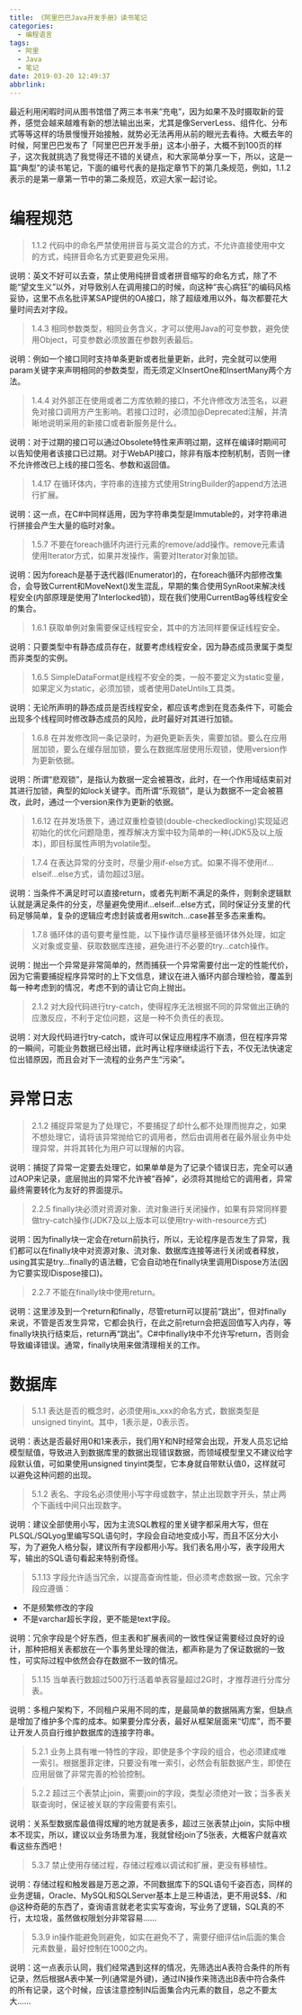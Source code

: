 ```yaml
---
title: 《阿里巴巴Java开发手册》读书笔记
categories:
  - 编程语言
tags:
  - 阿里
  - Java
  - 笔记
date: 2019-03-20 12:49:37
abbrlink:
---
```

最近利用闲暇时间从图书馆借了两三本书来“充电”，因为如果不及时摄取新的营养，感觉会越来越难有新的想法输出出来，尤其是像ServerLess、组件化、分布式等等这样的场景慢慢开始接触，就势必无法再用从前的眼光去看待。大概去年的时候，阿里巴巴发布了「阿里巴巴开发手册」这本小册子，大概不到100页的样子，这次我就挑选了我觉得还不错的关键点，和大家简单分享一下，所以，这是一篇“典型”的读书笔记，下面的编号代表的是指定章节下的第几条规范，例如，1.1.2表示的是第一章第一节中的第二条规范，欢迎大家一起讨论。

# 编程规范

>1.1.2 代码中的命名严禁使用拼音与英文混合的方式，不允许直接使用中文的方式，纯拼音命名方式更要避免采用。

说明：英文不好可以去查，禁止使用纯拼音或者拼音缩写的命名方式，除了不能“望文生义”以外，对导致别人在调用接口的时候，向这种“丧心病狂”的编码风格妥协，这里不点名批评某SAP提供的OA接口，除了超级难用以外，每次都要花大量时间去对字段。

> 1.4.3 相同参数类型，相同业务含义，才可以使用Java的可变参数，避免使用Object，可变参数必须放置在参数列表最后。

说明：例如一个接口同时支持单条更新或者批量更新，此时，完全就可以使用param关键字来声明相同的参数类型，而无须定义InsertOne和InsertMany两个方法。

> 1.4.4 对外部正在使用或者二方库依赖的接口，不允许修改方法签名，以避免对接口调用方产生影响。若接口过时，必须加@Deprecated注解，并清晰地说明采用的新接口或者新服务是什么。

说明：对于过期的接口可以通过Obsolete特性来声明过期，这样在编译时期间可以告知使用者该接口已过期。对于WebAPI接口，除非有版本控制机制，否则一律不允许修改已上线的接口签名、参数和返回值。

> 1.4.17 在循环体内，字符串的连接方式使用StringBuilder的append方法进行扩展。

说明：这一点，在C#中同样适用，因为字符串类型是Immutable的，对字符串进行拼接会产生大量的临时对象。

> 1.5.7 不要在foreach循环内进行元素的remove/add操作。remove元素请使用Iterator方式，如果并发操作，需要对Iterator对象加锁。

说明：因为foreach是基于迭代器(IEnumerator)的，在foreach循环内部修改集合，会导致Current和MoveNext()发生混乱，早期的集合使用SynRoot来解决线程安全(内部原理是使用了Interlocked锁)，现在我们使用CurrentBag等线程安全的集合。

> 1.6.1 获取单例对象需要保证线程安全，其中的方法同样要保证线程安全。

说明：只要类型中有静态成员存在，就要考虑线程安全，因为静态成员隶属于类型而非类型的实例。

> 1.6.5 SimpleDataFormat是线程不安全的类，一般不要定义为static变量，如果定义为static，必须加锁，或者使用DateUntils工具类。

说明：无论所声明的静态成员是否线程安全，都应该考虑到在竞态条件下，可能会出现多个线程同时修改静态成员的风险，此时最好对其进行加锁。

> 1.6.8 在并发修改同一条记录时，为避免更新丢失，需要加锁。要么在应用层加锁，要么在缓存层加锁，要么在数据库层使用乐观锁，使用version作为更新依据。

说明：所谓“悲观锁”，是指认为数据一定会被篡改，此时，在一个作用域结束前对其进行加锁，典型的如lock关键字。而所谓“乐观锁”，是认为数据不一定会被篡改，此时，通过一个version来作为更新的依据。

> 1.6.12 在并发场景下，通过双重检查锁(double-checkedlocking)实现延迟初始化的优化问题隐患，推荐解决方案中较为简单的一种(JDK5及以上版本)，即目标属性声明为volatile型。

> 1.7.4 在表达异常的分支时，尽量少用if-else方式。如果不得不使用if…elseif…else方式，请勿超过3层。

说明：当条件不满足时可以直接return，或者先判断不满足的条件，则剩余逻辑默认就是满足条件的分支，尽量避免使用if…elseif…else方式，同时保证分支里的代码足够简单，复杂的逻辑应考虑封装或者用switch…case甚至多态来重构。

> 1.7.8 循环体的语句要考量性能，以下操作请尽量移至循环体外处理，如定义对象或变量、获取数据库连接，避免进行不必要的try…catch操作。

说明：抛出一个异常是非常简单的，然而捕获一个异常需要付出一定的性能代价，因为它需要捕捉程序异常时的上下文信息，建议在进入循环内部合理检验，覆盖到每一种考虑到的情况，考虑不到的请让它向上抛出。

> 2.1.2 对大段代码进行try-catch，使得程序无法根据不同的异常做出正确的应激反应，不利于定位问题，这是一种不负责任的表现。

说明：对大段代码进行try-catch，或许可以保证应用程序不崩溃，但在程序异常的一瞬间，可能业务数据已经出错，此时再让程序继续运行下去，不仅无法快速定位出错原因，而且会对下一流程的业务产生“污染”。


# 异常日志

>2.1.2 捕捉异常是为了处理它，不要捕捉了却什么都不处理而抛弃之，如果不想处理它，请将该异常抛给它的调用者，然后由调用者在最外层业务中处理异常，并将其转化为用户可以理解的内容。

说明：捕捉了异常一定要去处理它，如果单单是为了记录个错误日志，完全可以通过AOP来记录，底层抛出的异常不允许被“吞掉”，必须将其抛给它的调用者，异常最终需要转化为友好的界面提示。

>2.2.5 finally块必须对资源对象、流对象进行关闭操作，如果有异常同样要做try-catch操作(JDK7及以上版本可以使用try-with-resource方式)


说明：因为finally块一定会在return前执行，所以，无论程序是否发生了异常，我们都可以在finally块中对资源对象、流对象、数据库连接等进行关闭或者释放，using其实是try…finally的语法糖，它会自动地在finally块里调用Dispose方法(因为它要实现IDispose接口)。

>2.2.7 不能在finally块中使用return。

说明：这里涉及到一个return和finally，尽管return可以提前“跳出”，但对finally来说，不管是否发生异常，它都会执行，在此之前return会把返回值写入内存，等finally块执行结束后，return再“跳出”。C#中finally块中不允许写return，否则会导致编译错误。通常，finally块用来做清理相关的工作。

# 数据库

>5.1.1 表达是否的概念时，必须使用is_xxx的命名方式，数据类型是unsigned tinyint。其中，1表示是，0表示否。

说明：表达是否最好用0和1来表示，我们用Y和N时经常会出现，开发人员忘记给模型赋值，导致进入到数据库里的数据出现错误数据，而领域模型里又不建议给字段默认值，可如果使用unsigned tinyint类型，它本身就自带默认值0，这样就可以避免这种问题的出现。

>5.1.2 表名、字段名必须使用小写字母或数字，禁止出现数字开头，禁止两个下画线中间只出现数字。

说明：建议全部使用小写，因为主流SQL教程的里关键字都采用大写，但在PLSQL/SQLyog里编写SQL语句时，字段会自动地变成小写，而且不区分大小写，为了避免人格分裂，建议所有字段都用小写。我们表名用小写，表字段用大写，输出的SQL语句看起来特别奇怪。

>5.1.13 字段允许适当冗余，以提高查询性能，但必须考虑数据一致。冗余字段应遵循：
- 不是频繁修改的字段
- 不是varchar超长字段，更不能是text字段。

说明：冗余字段是个好东西，但主表和扩展表间的一致性保证需要经过良好的设计，那种把相关表都放在一个事务里处理的做法，都声称是为了保证数据的一致性，可实际过程中依然会存在数据不一致的情况。

>5.1.15 当单表行数超过500万行活着单表容量超过2G时，才推荐进行分库分表。

说明：多租户架构下，不同租户采用不同的库，是最简单的数据隔离方案，但缺点是增加了维护多个库的成本。如果要分库分表，最好从框架层面来“切库”，而不要让开发人员自行维护数据库的连接字符串。

>5.2.1 业务上具有唯一特性的字段，即使是多个字段的组合，也必须建成唯一索引。根据墨菲定律，只要没有唯一索引，必然会有脏数据产生，即使在应用层做了非常完善的检验控制。

>5.2.2 超过三个表禁止join，需要join的字段，类型必须绝对一致；当多表关联查询时，保证被关联的字段需要有索引。

说明：关系型数据库最值得炫耀的地方就是表多，超过三张表禁止join，实际中根本不现实，所以，建议以业务场景为准，我就曾经join了5张表，大概客户就喜欢看这些东西吧！

>5.3.7 禁止使用存储过程，存储过程难以调试和扩展，更没有移植性。

说明：存储过程和触发器是万恶之源，不同数据库下的SQL语句千姿百态，同样的业务逻辑，Oracle、MySQL和SQLServer基本上是三种语法，更不用说$$、/和@这种奇葩的东西了，查询语言就老老实实写查询，写业务了逻辑，SQL真的不行，太垃圾，虽然做权限划分非常容易……

>5.3.9 in操作能避免则避免，如实在避免不了，需要仔细评估in后面的集合元素数量，最好控制在1000之内。

说明：这一点表示认同，我们经常遇到这样的情况，先筛选出A表符合条件的所有记录，然后根据A表中某一列(通常是外键)，通过IN操作来筛选出B表中符合条件的所有记录，这个时候，应该注意控制IN后面集合内元素的数目，总之不要太大……